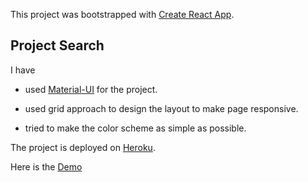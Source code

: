 This project was bootstrapped with [Create React App](https://github.com/facebook/create-react-app).

## Project Search

I have

- used [Material-UI](https://github.com/mui-org/material-ui) for the project.

- used grid approach to design the layout to make page responsive.

- tried to make the color scheme as simple as possible.

The project is deployed on [Heroku](https://heroku.com).

Here is the [Demo](https://search-.herokuapp.com/)

